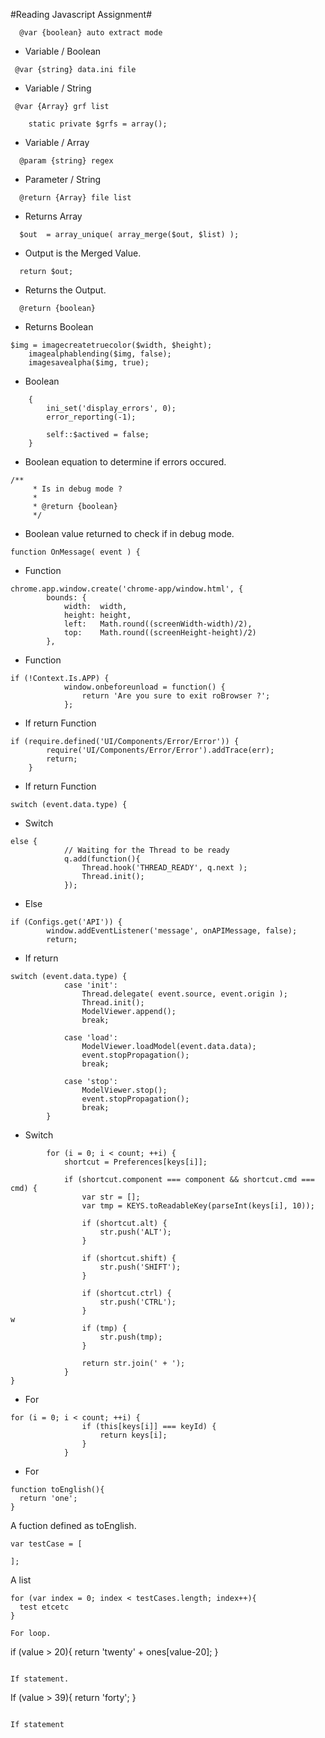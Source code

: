 #Reading Javascript Assignment#

```
  @var {boolean} auto extract mode

```

* Variable / Boolean

```
 @var {string} data.ini file

```

* Variable / String

```
 @var {Array} grf list

	static private $grfs = array();

```

* Variable / Array

```
  @param {string} regex

```

* Parameter / String

```
  @return {Array} file list

```

* Returns Array

```
  $out  = array_unique( array_merge($out, $list) );

```

* Output is the Merged Value.

```
  return $out;

```

* Returns the Output.

```
  @return {boolean}

```

* Returns Boolean

```
$img = imagecreatetruecolor($width, $height);
	imagealphablending($img, false);
	imagesavealpha($img, true);

```

* Boolean

```
	{
		ini_set('display_errors', 0);
		error_reporting(-1);

		self::$actived = false;
	}

```

* Boolean equation to determine if errors occured.

```
/**
	 * Is in debug mode ?
	 *
	 * @return {boolean}
	 */

```

* Boolean value returned to check if in debug mode.

```
function OnMessage( event ) {

```

* Function

```
chrome.app.window.create('chrome-app/window.html', {
		bounds: {
			width:  width,
			height: height,
			left:   Math.round((screenWidth-width)/2),
			top:    Math.round((screenHeight-height)/2)
		},

```

* Function

```
if (!Context.Is.APP) {
			window.onbeforeunload = function() {
				return 'Are you sure to exit roBrowser ?';
			};

```

* If return Function

```
if (require.defined('UI/Components/Error/Error')) {
		require('UI/Components/Error/Error').addTrace(err);
		return;
	}

```

* If return Function

```
switch (event.data.type) {

```

* Switch

```
else {
			// Waiting for the Thread to be ready
			q.add(function(){
				Thread.hook('THREAD_READY', q.next );
				Thread.init();
			});

```

* Else

```
if (Configs.get('API')) {
		window.addEventListener('message', onAPIMessage, false);
		return;

```

* If return

```
switch (event.data.type) {
			case 'init':
				Thread.delegate( event.source, event.origin );
				Thread.init();
				ModelViewer.append();
				break;

			case 'load':
				ModelViewer.loadModel(event.data.data);
				event.stopPropagation();
				break;

			case 'stop':
				ModelViewer.stop();
				event.stopPropagation();
				break;
		}

```

* Switch

```
		for (i = 0; i < count; ++i) {
			shortcut = Preferences[keys[i]];

			if (shortcut.component === component && shortcut.cmd === cmd) {
				var str = [];
				var tmp = KEYS.toReadableKey(parseInt(keys[i], 10));

				if (shortcut.alt) {
					str.push('ALT');
				}

				if (shortcut.shift) {
					str.push('SHIFT');
				}

				if (shortcut.ctrl) {
					str.push('CTRL');
				}
w
				if (tmp) {
					str.push(tmp);
				}

				return str.join(' + ');
			}
}

```

* For

```
for (i = 0; i < count; ++i) {
				if (this[keys[i]] === keyId) {
					return keys[i];
				}
			}

```

* For

```
function toEnglish(){
  return 'one';
}

```
  A fuction defined as toEnglish.

```
var testCase = [

];

```

A list

```
for (var index = 0; index < testCases.length; index++){
  test etcetc
}

For loop.

```
if (value > 20){
  return 'twenty' + ones[value-20];
}

```

If statement.

```
If (value > 39){
  return 'forty';
}

```

If statement
